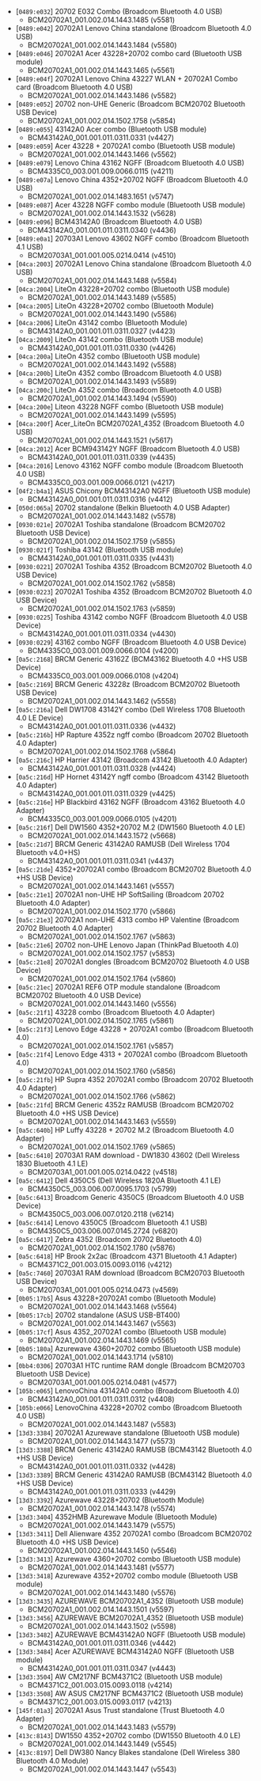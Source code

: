 * [`0489:e032`] 20702 E032 Combo (Broadcom Bluetooth 4.0 USB)
  * BCM20702A1_001.002.014.1443.1485 (v5581)
* [`0489:e042`] 20702A1 Lenovo China standalone (Broadcom Bluetooth 4.0 USB)
  * BCM20702A1_001.002.014.1443.1484 (v5580)
* [`0489:e046`] 20702A1 Acer 43228+20702 combo card  (Bluetooth USB module)
  * BCM20702A1_001.002.014.1443.1465 (v5561)
* [`0489:e04f`] 20702A1 Lenovo China 43227 WLAN + 20702A1 Combo card (Broadcom Bluetooth 4.0 USB)
  * BCM20702A1_001.002.014.1443.1486 (v5582)
* [`0489:e052`] 20702 non-UHE Generic (Broadcom BCM20702 Bluetooth USB Device)
  * BCM20702A1_001.002.014.1502.1758 (v5854)
* [`0489:e055`] 43142A0 Acer combo (Bluetooth USB module)
  * BCM43142A0_001.001.011.0311.0331 (v4427)
* [`0489:e059`] Acer 43228 + 20702A1 combo (Bluetooth USB module)
  * BCM20702A1_001.002.014.1443.1466 (v5562)
* [`0489:e079`] Lenovo China 43162 NGFF (Broadcom Bluetooth 4.0 USB)
  * BCM4335C0_003.001.009.0066.0115 (v4211)
* [`0489:e07a`] Lenovo China 4352+20702 NGFF (Broadcom Bluetooth 4.0 USB)
  * BCM20702A1_001.002.014.1483.1651 (v5747)
* [`0489:e087`] Acer 43228 NGFF combo module (Bluetooth USB module)
  * BCM20702A1_001.002.014.1443.1532 (v5628)
* [`0489:e096`] BCM43142A0 (Broadcom Bluetooth 4.0 USB)
  * BCM43142A0_001.001.011.0311.0340 (v4436)
* [`0489:e0a1`] 20703A1 Lenovo 43602 NGFF combo (Broadcom Bluetooth 4.1 USB)
  * BCM20703A1_001.001.005.0214.0414 (v4510)
* [`04ca:2003`] 20702A1 Lenovo China standalone (Broadcom Bluetooth 4.0 USB)
  * BCM20702A1_001.002.014.1443.1488 (v5584)
* [`04ca:2004`] LiteOn 43228+20702 combo (Bluetooth USB module)
  * BCM20702A1_001.002.014.1443.1489 (v5585)
* [`04ca:2005`] LiteOn 43228+20702 combo (Bluetooth Module)
  * BCM20702A1_001.002.014.1443.1490 (v5586)
* [`04ca:2006`] LiteOn 43142 combo (Bluetooth Module)
  * BCM43142A0_001.001.011.0311.0327 (v4423)
* [`04ca:2009`] LiteOn 43142 combo (Bluetooth USB module)
  * BCM43142A0_001.001.011.0311.0330 (v4426)
* [`04ca:200a`] LiteOn 4352 combo (Bluetooth USB module)
  * BCM20702A1_001.002.014.1443.1492 (v5588)
* [`04ca:200b`] LiteOn 4352 combo (Broadcom Bluetooth 4.0 USB)
  * BCM20702A1_001.002.014.1443.1493 (v5589)
* [`04ca:200c`] LiteOn 4352 combo (Broadcom Bluetooth 4.0 USB)
  * BCM20702A1_001.002.014.1443.1494 (v5590)
* [`04ca:200e`] Liteon 43228 NGFF combo (Bluetooth USB module)
  * BCM20702A1_001.002.014.1443.1499 (v5595)
* [`04ca:200f`] Acer_LiteOn BCM20702A1_4352 (Broadcom Bluetooth 4.0 USB)
  * BCM20702A1_001.002.014.1443.1521 (v5617)
* [`04ca:2012`] Acer BCM943142Y NGFF (Broadcom Bluetooth 4.0 USB)
  * BCM43142A0_001.001.011.0311.0339 (v4435)
* [`04ca:2016`] Lenovo 43162 NGFF combo module (Broadcom Bluetooth 4.0 USB)
  * BCM4335C0_003.001.009.0066.0121 (v4217)
* [`04f2:b4a1`] ASUS Chicony BCM43142A0 NGFF (Bluetooth USB module)
  * BCM43142A0_001.001.011.0311.0316 (v4412)
* [`050d:065a`] 20702 standalone (Belkin Bluetooth 4.0 USB Adapter)
  * BCM20702A1_001.002.014.1443.1482 (v5578)
* [`0930:021e`] 20702A1 Toshiba standalone (Broadcom BCM20702 Bluetooth USB Device)
  * BCM20702A1_001.002.014.1502.1759 (v5855)
* [`0930:021f`] Toshiba 43142 (Bluetooth USB module)
  * BCM43142A0_001.001.011.0311.0335 (v4431)
* [`0930:0221`] 20702A1 Toshiba 4352 (Broadcom BCM20702 Bluetooth 4.0 USB Device)
  * BCM20702A1_001.002.014.1502.1762 (v5858)
* [`0930:0223`] 20702A1 Toshiba 4352 (Broadcom BCM20702 Bluetooth 4.0 USB Device)
  * BCM20702A1_001.002.014.1502.1763 (v5859)
* [`0930:0225`] Toshiba 43142 combo NGFF (Broadcom Bluetooth 4.0 USB Device)
  * BCM43142A0_001.001.011.0311.0334 (v4430)
* [`0930:0229`] 43162 combo NGFF (Broadcom Bluetooth 4.0 USB Device)
  * BCM4335C0_003.001.009.0066.0104 (v4200)
* [`0a5c:2168`] BRCM Generic 43162Z (BCM43162 Bluetooth 4.0 +HS USB Device)
  * BCM4335C0_003.001.009.0066.0108 (v4204)
* [`0a5c:2169`] BRCM Generic 43228z (Broadcom BCM20702 Bluetooth USB Device)
  * BCM20702A1_001.002.014.1443.1462 (v5558)
* [`0a5c:216a`] Dell DW1708 43142Y combo (Dell Wireless 1708 Bluetooth 4.0 LE Device)
  * BCM43142A0_001.001.011.0311.0336 (v4432)
* [`0a5c:216b`] HP Rapture 4352z ngff combo (Broadcom 20702 Bluetooth 4.0 Adapter)
  * BCM20702A1_001.002.014.1502.1768 (v5864)
* [`0a5c:216c`] HP Harrier 43142 (Broadcom 43142 Bluetooth 4.0 Adapter)
  * BCM43142A0_001.001.011.0311.0328 (v4424)
* [`0a5c:216d`] HP Hornet 43142Y ngff combo (Broadcom 43142 Bluetooth 4.0 Adapter)
  * BCM43142A0_001.001.011.0311.0329 (v4425)
* [`0a5c:216e`] HP Blackbird 43162 NGFF (Broadcom 43162 Bluetooth 4.0 Adapter)
  * BCM4335C0_003.001.009.0066.0105 (v4201)
* [`0a5c:216f`] Dell DW1560 4352+20702 M.2 (DW1560 Bluetooth 4.0 LE)
  * BCM20702A1_001.002.014.1443.1572 (v5668)
* [`0a5c:21d7`] BRCM Generic 43142A0 RAMUSB (Dell Wireless 1704 Bluetooth v4.0+HS)
  * BCM43142A0_001.001.011.0311.0341 (v4437)
* [`0a5c:21de`] 4352+20702A1 combo (Broadcom BCM20702 Bluetooth 4.0 +HS USB Device)
  * BCM20702A1_001.002.014.1443.1461 (v5557)
* [`0a5c:21e1`] 20702A1 non-UHE HP SoftSailing (Broadcom 20702 Bluetooth 4.0 Adapter)
  * BCM20702A1_001.002.014.1502.1770 (v5866)
* [`0a5c:21e3`] 20702A1 non-UHE 4313 combo HP Valentine (Broadcom 20702 Bluetooth 4.0 Adapter)
  * BCM20702A1_001.002.014.1502.1767 (v5863)
* [`0a5c:21e6`] 20702 non-UHE Lenovo Japan (ThinkPad Bluetooth 4.0)
  * BCM20702A1_001.002.014.1502.1757 (v5853)
* [`0a5c:21e8`] 20702A1 dongles (Broadcom BCM20702 Bluetooth 4.0 USB Device)
  * BCM20702A1_001.002.014.1502.1764 (v5860)
* [`0a5c:21ec`] 20702A1 REF6 OTP module standalone (Broadcom BCM20702 Bluetooth 4.0 USB Device)
  * BCM20702A1_001.002.014.1443.1460 (v5556)
* [`0a5c:21f1`] 43228 combo (Broadcom Bluetooth 4.0 Adapter)
  * BCM20702A1_001.002.014.1502.1765 (v5861)
* [`0a5c:21f3`] Lenovo Edge 43228 + 20702A1 combo (Broadcom Bluetooth 4.0)
  * BCM20702A1_001.002.014.1502.1761 (v5857)
* [`0a5c:21f4`] Lenovo Edge 4313 + 20702A1 combo (Broadcom Bluetooth 4.0)
  * BCM20702A1_001.002.014.1502.1760 (v5856)
* [`0a5c:21fb`] HP Supra 4352 20702A1 combo (Broadcom 20702 Bluetooth 4.0 Adapter)
  * BCM20702A1_001.002.014.1502.1766 (v5862)
* [`0a5c:21fd`] BRCM Generic 4352z RAMUSB (Broadcom BCM20702 Bluetooth 4.0 +HS USB Device)
  * BCM20702A1_001.002.014.1443.1463 (v5559)
* [`0a5c:640b`] HP Luffy 43228 + 20702 M.2 (Broadcom Bluetooth 4.0 Adapter)
  * BCM20702A1_001.002.014.1502.1769 (v5865)
* [`0a5c:6410`] 20703A1 RAM download - DW1830 43602 (Dell Wireless 1830 Bluetooth 4.1 LE)
  * BCM20703A1_001.001.005.0214.0422 (v4518)
* [`0a5c:6412`] Dell 4350C5 (Dell Wireless 1820A Bluetooth 4.1 LE)
  * BCM4350C5_003.006.007.0095.1703 (v5799)
* [`0a5c:6413`] Broadcom Generic 4350C5 (Broadcom Bluetooth 4.0 USB Device)
  * BCM4350C5_003.006.007.0120.2118 (v6214)
* [`0a5c:6414`] Lenovo 4350C5 (Broadcom Bluetooth 4.1 USB)
  * BCM4350C5_003.006.007.0145.2724 (v6820)
* [`0a5c:6417`] Zebra 4352 (Broadcom 20702 Bluetooth 4.0)
  * BCM20702A1_001.002.014.1502.1780 (v5876)
* [`0a5c:6418`] HP Brook 2x2ac  (Broadcom 4371 Bluetooth 4.1 Adapter)
  * BCM4371C2_001.003.015.0093.0116 (v4212)
* [`0a5c:7460`] 20703A1 RAM download (Broadcom BCM20703 Bluetooth USB Device)
  * BCM20703A1_001.001.005.0214.0473 (v4569)
* [`0b05:17b5`] Asus 43228+20702A1 combo (Bluetooth Module)
  * BCM20702A1_001.002.014.1443.1468 (v5564)
* [`0b05:17cb`] 20702 standalone (ASUS USB-BT400)
  * BCM20702A1_001.002.014.1443.1467 (v5563)
* [`0b05:17cf`] Asus 4352_20702A1 combo (Bluetooth USB module)
  * BCM20702A1_001.002.014.1443.1469 (v5565)
* [`0b05:180a`] Azurewave 4360+20702 combo (Bluetooth USB module)
  * BCM20702A1_001.002.014.1443.1714 (v5810)
* [`0bb4:0306`] 20703A1 HTC runtime RAM dongle (Broadcom BCM20703 Bluetooth USB Device)
  * BCM20703A1_001.001.005.0214.0481 (v4577)
* [`105b:e065`] LenovoChina 43142A0 combo (Broadcom Bluetooth 4.0)
  * BCM43142A0_001.001.011.0311.0312 (v4408)
* [`105b:e066`] LenovoChina 43228+20702 combo (Broadcom Bluetooth 4.0 USB)
  * BCM20702A1_001.002.014.1443.1487 (v5583)
* [`13d3:3384`] 20702A1 Azurewave standalone (Bluetooth USB module)
  * BCM20702A1_001.002.014.1443.1477 (v5573)
* [`13d3:3388`] BRCM Generic 43142A0 RAMUSB (BCM43142 Bluetooth 4.0 +HS USB Device)
  * BCM43142A0_001.001.011.0311.0332 (v4428)
* [`13d3:3389`] BRCM Generic 43142A0 RAMUSB (BCM43142 Bluetooth 4.0 +HS USB Device)
  * BCM43142A0_001.001.011.0311.0333 (v4429)
* [`13d3:3392`] Azurewave 43228+20702 (Bluetooth Module)
  * BCM20702A1_001.002.014.1443.1478 (v5574)
* [`13d3:3404`] 4352HMB Azurewave Module (Bluetooth Module)
  * BCM20702A1_001.002.014.1443.1479 (v5575)
* [`13d3:3411`] Dell Alienware 4352 20702A1 combo (Broadcom BCM20702 Bluetooth 4.0 +HS USB Device)
  * BCM20702A1_001.002.014.1443.1450 (v5546)
* [`13d3:3413`] Azurewave 4360+20702 combo (Bluetooth USB module)
  * BCM20702A1_001.002.014.1443.1481 (v5577)
* [`13d3:3418`] Azurewave 4352+20702 combo module (Bluetooth USB module)
  * BCM20702A1_001.002.014.1443.1480 (v5576)
* [`13d3:3435`] AZUREWAVE BCM20702A1_4352 (Bluetooth USB module)
  * BCM20702A1_001.002.014.1443.1501 (v5597)
* [`13d3:3456`] AZUREWAVE BCM20702A1_4352 (Bluetooth USB module)
  * BCM20702A1_001.002.014.1443.1502 (v5598)
* [`13d3:3482`] AZUREWAVE BCM43142A0 NGFF (Bluetooth USB module)
  * BCM43142A0_001.001.011.0311.0346 (v4442)
* [`13d3:3484`] Acer AZUREWAVE BCM43142A0 NGFF (Bluetooth USB module)
  * BCM43142A0_001.001.011.0311.0347 (v4443)
* [`13d3:3504`] AW CM217NF BCM4371C2 (Bluetooth USB module)
  * BCM4371C2_001.003.015.0093.0118 (v4214)
* [`13d3:3508`] AW ASUS CM217NF BCM4371C2 (Bluetooth USB module)
  * BCM4371C2_001.003.015.0093.0117 (v4213)
* [`145f:01a3`] 20702A1 Asus Trust standalone (Trust Bluetooth 4.0 Adapter)
  * BCM20702A1_001.002.014.1443.1483 (v5579)
* [`413c:8143`] DW1550 4352+20702 combo (DW1550 Bluetooth 4.0 LE)
  * BCM20702A1_001.002.014.1443.1449 (v5545)
* [`413c:8197`] Dell DW380 Nancy Blakes standalone (Dell Wireless 380 Bluetooth 4.0 Module)
  * BCM20702A1_001.002.014.1443.1447 (v5543)
